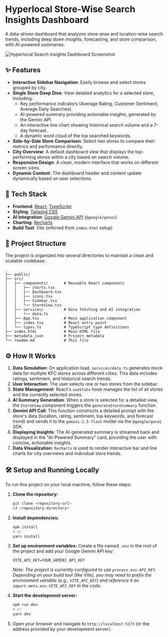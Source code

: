 # Hyperlocal Store-Wise Search Insights Dashboard

A data-driven dashboard that analyzes store-wise and location-wise search trends, including deep down insights, forecasting, and store comparison, with AI-powered summaries.

![Hyperlocal Search Insights Dashboard Screenshot](https://storage.googleapis.com/aistudio-project-assets/social_media_images/gemini_hyperlocal_dashboard_demo.png)

## ✨ Features

- **Interactive Sidebar Navigation**: Easily browse and select stores grouped by city.
- **Single Store Deep Dive**: View detailed analytics for a selected store, including:
    - Key performance indicators (Average Rating, Customer Sentiment, Average Daily Searches).
    - AI-powered summary providing actionable insights, generated by the Gemini API.
    - An interactive line chart showing historical search volume and a 7-day forecast.
    - A dynamic word cloud of the top searched keywords.
- **Side-by-Side Store Comparison**: Select two stores to compare their metrics and performance directly.
- **City Overview**: A default dashboard view that displays the top-performing stores within a city based on search volume.
- **Responsive Design**: A clean, modern interface that works on different screen sizes.
- **Dynamic Content**: The dashboard header and content update dynamically based on user selections.

## 🚀 Tech Stack

- **Frontend**: [React](https://reactjs.org/), [TypeScript](https://www.typescriptlang.org/)
- **Styling**: [Tailwind CSS](https://tailwindcss.com/)
- **AI Integration**: [Google Gemini API](https://ai.google.dev/) (`@google/genai`)
- **Charting**: [Recharts](https://recharts.org/)
- **Build Tool**: Vite (inferred from `index.html` setup)

## 📁 Project Structure

The project is organized into several directories to maintain a clean and scalable codebase:

```
.
├── public/
├── src/
│   ├── components/       # Reusable React components
│   │   ├── charts.tsx
│   │   ├── Dashboard.tsx
│   │   ├── icons.tsx
│   │   ├── Sidebar.tsx
│   │   └── StoreView.tsx
│   ├── services/         # Data fetching and AI integration
│   │   └── data.ts
│   ├── App.tsx           # Main application component
│   ├── index.tsx         # React entry point
│   └── types.ts          # TypeScript type definitions
├── index.html            # Main HTML file
├── metadata.json         # Project metadata
└── readme.md             # This file
```

## ⚙️ How It Works

1.  **Data Simulation**: On application load, `services/data.ts` generates mock data for multiple KFC stores across different cities. This data includes ratings, sentiment, and historical search trends.
2.  **User Interaction**: The user selects one or two stores from the sidebar.
3.  **State Management**: React's `useState` hook manages the list of all stores and the currently selected stores.
4.  **AI Summary Generation**: When a store is selected for a detailed view, the `StoreView` component triggers the `generateStoreSummary` function.
5.  **Gemini API Call**: This function constructs a detailed prompt with the store's data (location, rating, sentiment, top keywords, and forecast trend) and sends it to the `gemini-2.5-flash` model via the `@google/genai` SDK.
6.  **Displaying Insights**: The AI-generated summary is streamed back and displayed in the "AI-Powered Summary" card, providing the user with concise, actionable insights.
7.  **Data Visualization**: `Recharts` is used to render interactive bar and line charts for city overviews and individual store trends.

## 🛠️ Setup and Running Locally

To run this project on your local machine, follow these steps:

1.  **Clone the repository:**
    ```bash
    git clone <repository-url>
    cd <repository-directory>
    ```

2.  **Install dependencies:**
    ```bash
    npm install
    # or
    yarn install
    ```

3.  **Set up environment variables:**
    Create a file named `.env` in the root of the project and add your Google Gemini API key:
    ```
    VITE_API_KEY=YOUR_GEMINI_API_KEY
    ```
    *Note: The project is currently configured to use `process.env.API_KEY`. Depending on your build tool (like Vite), you may need to prefix the environment variable (e.g., `VITE_API_KEY`) and reference it as `import.meta.env.VITE_API_KEY` in the code.*

4.  **Start the development server:**
    ```bash
    npm run dev
    # or
    yarn dev
    ```

5.  Open your browser and navigate to `http://localhost:5173` (or the address provided by your development server).
